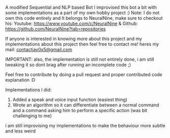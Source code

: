 A modified Sequential and NLP based Bot
I improvised this bot a bit with some implementations as a part of my own hobby project :)
Note: I do not own this code entirely and It belongs to NeuralNine, make sure to checkout his: 
Youtube: https://www.youtube.com/c/NeuralNine &
Github: https://github.com/NeuralNine?tab=repositories

If anyone is interested in knowing more about this project and my implementations about this project then feel free to contact me!
heres my mail: contactjay0x5@gmail.com

IMPORTANT: also, the implementation is still not entirely done, i am still tweaking it so dont brag after running an incomplete code ;)

Feel free to contribute by doing a pull request and proper contributed code explanation :D



Implementations I did:
1. Added a speak and voice input function (easiest thing)
2. Wrote an algorithm so it can differentiate between a normal command and a command asking him to perform a specific action (was bit challenging to me)


i am still improvising my implementations to make the behaviour more subtle and less weird



